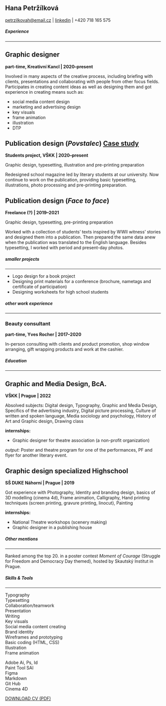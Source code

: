 ## Hana Petržílková
petrzilkovah@email.cz | [linkedin](https://www.linkedin.com/in/hana-petržílková-19a094226/) | +420 718 165 575 

##### *Experience*
---
## Graphic designer
**part-time, Kreativní Kancl | 2020–present**

Involved in many aspects of the creative process, including briefing with clients, presentations and collaborating with people from other focus fields. Participates in creating content ideas as well as designing them and got experience in creating means such as:

- social media content design
- marketing and advertising design
- key visuals
- frame animation
- illustration
- DTP 

## Publication design (*Povstalec*) [Case study](https://petrzilkovah.github.io/english-for-designers/03-aboutness/case-study.html)
**Students project, VŠKK | 2020–present**

Graphic design, typesetting, illustration and pre-printing preparation

Redesigned school magazine led by literary students at our university. Now continue to work on the publication, providing basic typesetting, illustrations, photo processing and pre-printing preparation.

## Publication design (*Face to face*)
**Freelance (?) | 2019–2021**

Graphic design, typesetting, pre-printing preparation

Worked with a collection of students’ texts inspired by WWII witness’ stories and designed them into a publication. Then prepared the same data anew when the publication was translated to the English language. Besides typesetting, I worked with period and present-day photos.

##### *smaller projects*
___
- Logo design for a book project
- Designing print materials for a conference (brochure, nametags and certificate of participation) 
- Designing worksheets for high school students

##### *other work experience*
___

### Beauty consultant
**part-time, Yves Rocher | 2017–2020**

In-person consulting with clients and product promotion, shop window arranging, gift wrapping products and work at the cashier.

##### *Education*
___
## Graphic and Media Design, BcA.
**VŠKK | Prague | 2022**

Absolved subjects: Digital design, Typography,  Graphic and Media Design, Specifics of the advertising industry, Digital picture processing, Culture of written and spoken language, Media sociology and psychology, History of Art and Graphic design, Drawing class

**internships:** 
- Graphic designer for theatre association (a non-profit organization) 

*output:* Poster and theatre program for one of the performances, PF and flyer for another literary event. 

## Graphic design specialized Highschool 
**SŠ DUKE Náhorní | Prague | 2019**

Got experience with Photography, Identity and branding design, basics of 3D modelling (cinema 4d), Frame animation, Calligraphy, Hand printing techniques (screen printing, gravure printing, linocut), Painting

**internships:** 
- National Theatre workshops (scenery making)
- Graphic designer in a publishing house

##### *Other mentions*
___
Ranked among the top 20. in a poster contest *Moment of Courage* (Struggle for Freedom and Democracy Day themed), hosted by Skautský Institut in Prague. 

##### *Skills & Tools*
___
Typography<br>
Typesetting<br>
Collaboration/teamwork<br>
Presentation<br>
Writing<br>
Key visuals<br>
Social media content creating<br>
Brand identity<br>
Wireframes and prototyping<br>
Basic coding (HTML, CSS)<br>
Illustration<br>
Frame animation<br>

Adobe Ai, Ps, Id<br>
Paint Tool SAI<br>
Figma<br>
Markdown<br>
Git Hub<br>
Cinema 4D

[DOWNLOAD CV (PDF)](pdf/cv-21-11-hpet.pdf)
